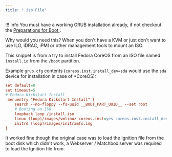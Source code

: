```yaml
---
title: ".iso File"
---
```


!!! info
    You must have a working GRUB installation already, if not checkout the [Preparations for Boot ](../preparations-for-boot-xyz-file.md).

Why would you need this? When you don't have a KVM or just don't want to use ILO, iDRAC, iPMI or other management tools to mount an ISO.

This snippet is from a try to install Fedora CoreOS from an ISO file named `install.io` from the `/boot` partition.

Example `grub.cfg` contents (`coreos.inst.install_dev=sda` would use the `sda` device for installation in case of *CoreOS):

```ini
set default=0
set timeout=5
# Fedora Kickstart Install
 menuentry "Fedora Kickstart Install" {
    search --no-floppy --fs-uuid __BOOT_PART_UUID__ --set root
    # Booting an ISO
    loopback loop /install.iso
    linux (loop)/images/vmlinuz coreos.inst=yes coreos.inst.install_dev=sda coreos.inst.ignition_url=http://example.com/example.ign
    initrd (loop)/images/initramfs.img
}
```

It worked fine though the original case was to load the Ignition file from the boot disk which didn't work, a Webserver / Matchbox server was required to load the Ignition file from.
